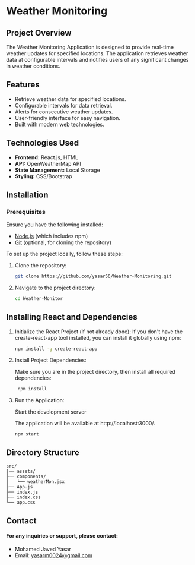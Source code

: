 # Weather Monitoring

## Project Overview

The Weather Monitoring Application is designed to provide real-time weather updates for specified locations.
The application retrieves weather data at configurable intervals and notifies users of any significant changes in weather
conditions.

## Features

- Retrieve weather data for specified locations.
- Configurable intervals for data retrieval.
- Alerts for consecutive weather updates.
- User-friendly interface for easy navigation.
- Built with modern web technologies.

## Technologies Used

- **Frontend:** React.js, HTML
- **API:** OpenWeatherMap API
- **State Management:** Local Storage
- **Styling:** CSS/Bootstrap

## Installation

### Prerequisites

Ensure you have the following installed:

- [Node.js](https://nodejs.org/) (which includes npm)
- [Git](https://git-scm.com/) (optional, for cloning the repository)

To set up the project locally, follow these steps:

1. Clone the repository:

   ```bash
   git clone https://github.com/yasar56/Weather-Monitoring.git

   ```

2. Navigate to the project directory:

    ```bash
    cd Weather-Monitor
    ```


## Installing React and Dependencies


1. Initialize the React Project (if not already done):
   If you don't have the create-react-app tool installed, you can install it globally using npm:

     ```bash
     npm install -g create-react-app

2. Install Project Dependencies:

   Make sure you are in the project directory, then install all required dependencies:

   ```bash
    npm install

3. Run the Application:
    
    Start the development server
    
    The application will be available at http://localhost:3000/.


    ```bash
    npm start

    ```
## Directory Structure

    src/
    |── assets/
    ├── components/
    │   └── weatherMon.jsx
    ├── App.js
    ├── index.js
    ├── index.css
    └── app.css


## Contact

#### For any inquiries or support, please contact:

- Mohamed Javed Yasar
- Email: yasarm0024@gmail.com